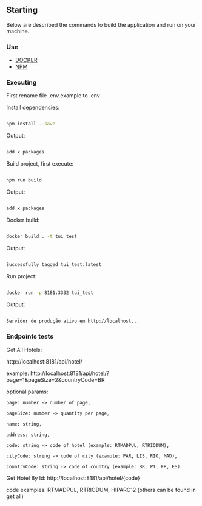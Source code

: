 ## Starting

Below are described the commands to build the application and run on your machine.

### Use

* [DOCKER](https://docs.docker.com/install/)
* [NPM](https://www.npmjs.com/)

### Executing

First rename file .env.example to .env

Install dependencies:

```bash

npm install --save

```

Output:

```bash

add x packages

```

Build project, first execute:

```bash

npm run build

```

Output:

```bash

add x packages

```

Docker build:

```bash

docker build . -t tui_test

```

Output:

```bash

Successfully tagged tui_test:latest

```

Run project:

```bash

docker run -p 8181:3332 tui_test

```

Output:

```bash

Servidor de produção ativo em http://localhost...

```

### Endpoints tests

Get All Hotels:

http://localhost:8181/api/hotel/

example: http://localhost:8181/api/hotel/?page=1&pageSize=2&countryCode=BR

optional params:

    page: number -> number of page,

    pageSize: number -> quantity per page,

    name: string,

    address: string,

    code: string -> code of hotel (example: RTMADPUL, RTRIODUM),

    cityCode: string -> code of city (example: PAR, LIS, RIO, MAD),

    countryCode: string -> code of country (example: BR, PT, FR, ES)


Get Hotel By Id:
http://localhost:8181/api/hotel/{code}

code examples: RTMADPUL, RTRIODUM, HIPARC12 (others can be found in get all)


